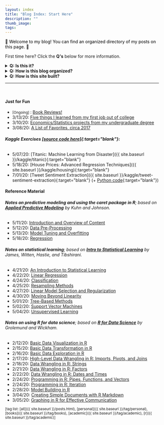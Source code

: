 ```yaml
---
layout: index
title: "Blog Index: Start Here"
description: ""
thumb_image: 
tags: 
---
```


:balloon: <span style = "color:black">Welcome to my blog! You can find an organized directory of my posts on this page. </span>:balloon:

First time here? Click the **Q's** below for more information.

<details closed>
	<summary style="cursor: pointer"><strong>Q: Is this it?</strong></summary><p markdown="block">
Yes. I wanted to make this website minimal and easy to navigate, so there are only two main pages: the home page, which provides an introduction, and this blog index, which links out to everything else.
</p></details>

<details closed>
	<summary style="cursor: pointer"><strong>Q: How is this blog organized?</strong></summary><p markdown="block">
    
I have a couple of personal posts in the "Just for Fun" section below (along with the few Kaggle competitions I've entered), but the majority of my effort has gone toward taking notes on the statistics and programming textbooks that I have been reading. I've found that writing these notes helps solidify my knowledge and serves as a useful reference in the likely scenario that I want to refer back to the information. 
</p></details>

<details closed>
	<summary style="cursor: pointer"><strong>Q: How is this site built? </strong></summary><p markdown="block">

###### This website is built with [Jekyll](https://jekyllrb.com){:target="blank"} and hosted on Github Pages in [this repository](https://github.com/panthonies/site/tree/chalk){:target="blank"}.

I've made a number of changes to the [original theme](http://chalk.nielsenramon.com){:target="blank"} in order to keep the site minimalistic and easy on the eyes.
</p></details>

---
<br>

#### <span class="boxheader">Just for Fun</span>

* <small>\[Ongoing] </small>: [Book Reviews!](book-reviews-recommendations)
* 3/13/20: [Five things I learned from my first job out of college](five-things-i-learned)
* 3/10/20: [Economics/Statistics projects from my undergraduate degree](previous-quantitative-work)
* 3/08/20: [A List of Favorites, circa 2017](favorites-circa-2017)

###### **Kaggle Exercises [[source code here]](https://github.com/panthonies/kaggle){:target="blank"}:**

* 5/07/20: [Titanic: Machine Learning from Disaster]({{ site.baseurl }}/kaggle/titanic){:target="blank"}
* 5/18/20: [House Prices: Advanced Regression Techniques]({{ site.baseurl }}/kaggle/housing){:target="blank"}
* 7/01/20: [Tweet Sentiment Extraction]({{ site.baseurl }}/kaggle/tweet-sentiment-extraction){:target="blank"} (+ [Python code](https://www.kaggle.com/panthonies/roberta-ensemble-top-6){:target="blank"})

#### <span class="boxheader">Reference Material</span> 

###### **Notes on predictive modeling and using the *caret* package in R**; based on [**Applied Predictive Modeling**](http://appliedpredictivemodeling.com) by Kuhn and Johnson. 

* 5/11/20: [Introduction and Overview of Content](intro-predictive-modeling)
* 5/12/20: [Data Pre-Processing](data-preprocessing)
* 5/13/20: [Model Tuning and Overfitting](overfitting-tuning)
* 5/18/20: [Regression](apm-regression)

###### **Notes on statistical learning**; based on [**Intro to Statistical Learning**](http://faculty.marshall.usc.edu/gareth-james/ISL/) by James, Witten, Hastie, and Tibshirani. 

* 4/21/20: [An Introduction to Statistical Learning](intro-statistical-learning)
* 4/22/20: [Linear Regression](linear-regression)
* 4/24/20: [Classification](classification)
* 4/25/20: [Resampling Methods](resampling-methods)
* 4/27/20: [Linear Model Selection and Regularization](linear-model-selection-regularization)
* 4/30/20: [Moving Beyond Linearity](moving-beyond-linearity)
* 5/01/20: [Tree-Based Methods](tree-based-methods)
* 5/02/20: [Support Vector Machines](support-vector-machines)
* 5/04/20: [Unsupervised Learning](unsupervised-learning)

###### **Notes on using R for data science**; based on [**R for Data Science**](https://r4ds.had.co.nz/index.html) by Grolemund and Wickham.

* 2/12/20: [Basic Data Visualization in R](data-visualisation-r)
* 2/15/20: [Basic Data Transformation in R](data-transformation-r)
* 2/16/20: [Basic Data Exploration in R](data-exploration-r)
* 2/17/20: [High-Level Data Wrangling in R: Imports, Pivots, and Joins](data-wrangling-high-level-r)
* 2/18/20: [Data Wrangling in R: Strings](data-wrangling-strings-r)
* 2/21/20: [Data Wrangling in R: Factors](data-wrangling-factors-r)
* 2/22/20: [Data Wrangling in R: Dates and Times](data-wrangling-date-time-r)
* 2/24/20: [Programming in R: Pipes, Functions, and Vectors](programming-r-1)
* 2/24/20: [Programming in R: Iteration](programming-r-2)
* 2/28/20: [Model Building in R](modeling-r)
* 3/04/20: [Creating Simple Documents with R Markdown](r-markdown)
* 3/05/20: [Graphing in R for Effective Communication](graphics-for-communication-r)

<small>[tag list:  [all]({{ site.baseurl }}/posts.html), [personal]({{ site.baseurl }}/tag/personal), [books]({{ site.baseurl }}/tag/books), [academic]({{ site.baseurl }}/tag/academic), [r]({{ site.baseurl }}/tag/academic)]</small>
